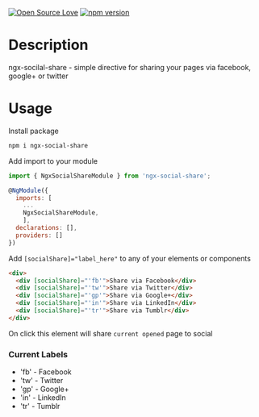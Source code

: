 [![Open Source Love](https://badges.frapsoft.com/os/v2/open-source.svg?v=103)](https://github.com/ellerbrock/open-source-badges/)
[![npm version](https://badge.fury.io/js/ngx-social-share.svg)](https://badge.fury.io/js/ngx-social-share)


# Description
ngx-socilal-share - simple directive for sharing your pages via facebook, google+ or twitter

# Usage
Install package
```sh
npm i ngx-social-share
```
Add import to your module
```js
import { NgxSocialShareModule } from 'ngx-social-share';

@NgModule({
  imports: [
    ...
    NgxSocialShareModule,
    ],
  declarations: [],
  providers: []
})
```

Add `[socialShare]="label_here"` to any of your elements or components
```html
<div>
  <div [socialShare]="'fb'">Share via Facebook</div>
  <div [socialShare]="'tw'">Share via Twitter</div>
  <div [socialShare]="'gp'">Share via Google+</div>
  <div [socialShare]="'in'">Share via LinkedIn</div>
  <div [socialShare]="'tr'">Share via Tumblr</div>
</div>
```
On click this element will share `current opened` page to social

### Current Labels
- 'fb' - Facebook
- 'tw' - Twitter
- 'gp' - Google+
- 'in' - LinkedIn
- 'tr' - Tumblr

